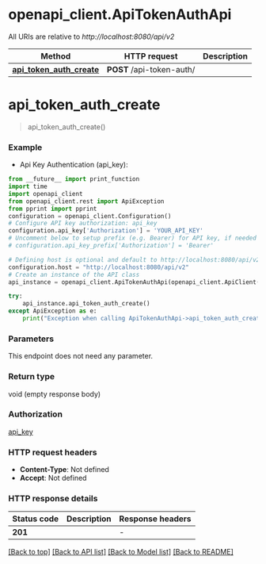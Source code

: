 # openapi_client.ApiTokenAuthApi

All URIs are relative to *http://localhost:8080/api/v2*

Method | HTTP request | Description
------------- | ------------- | -------------
[**api_token_auth_create**](ApiTokenAuthApi.md#api_token_auth_create) | **POST** /api-token-auth/ | 


# **api_token_auth_create**
> api_token_auth_create()



### Example

* Api Key Authentication (api_key):
```python
from __future__ import print_function
import time
import openapi_client
from openapi_client.rest import ApiException
from pprint import pprint
configuration = openapi_client.Configuration()
# Configure API key authorization: api_key
configuration.api_key['Authorization'] = 'YOUR_API_KEY'
# Uncomment below to setup prefix (e.g. Bearer) for API key, if needed
# configuration.api_key_prefix['Authorization'] = 'Bearer'

# Defining host is optional and default to http://localhost:8080/api/v2
configuration.host = "http://localhost:8080/api/v2"
# Create an instance of the API class
api_instance = openapi_client.ApiTokenAuthApi(openapi_client.ApiClient(configuration))

try:
    api_instance.api_token_auth_create()
except ApiException as e:
    print("Exception when calling ApiTokenAuthApi->api_token_auth_create: %s\n" % e)
```

### Parameters
This endpoint does not need any parameter.

### Return type

void (empty response body)

### Authorization

[api_key](../README.md#api_key)

### HTTP request headers

 - **Content-Type**: Not defined
 - **Accept**: Not defined

### HTTP response details
| Status code | Description | Response headers |
|-------------|-------------|------------------|
**201** |  |  -  |

[[Back to top]](#) [[Back to API list]](../README.md#documentation-for-api-endpoints) [[Back to Model list]](../README.md#documentation-for-models) [[Back to README]](../README.md)

